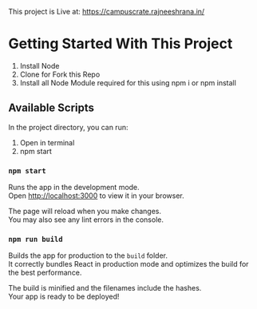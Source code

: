 This project is Live at: https://campuscrate.rajneeshrana.in/

# Getting Started With This Project

1. Install Node
2. Clone for Fork this Repo
3. Install all Node Module required for this using npm i or npm install

## Available Scripts

In the project directory, you can run:

1. Open in terminal
2. npm start

### `npm start`

Runs the app in the development mode.\
Open [http://localhost:3000](http://localhost:3000) to view it in your browser.

The page will reload when you make changes.\
You may also see any lint errors in the console.

### `npm run build`

Builds the app for production to the `build` folder.\
It correctly bundles React in production mode and optimizes the build for the best performance.

The build is minified and the filenames include the hashes.\
Your app is ready to be deployed!
